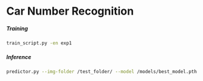 # Car Number Recognition

##### Training

```bash
train_script.py -en exp1
```

##### Inference

```bash
predictor.py --img-folder /test_folder/ --model /models/best_model.pth

```

